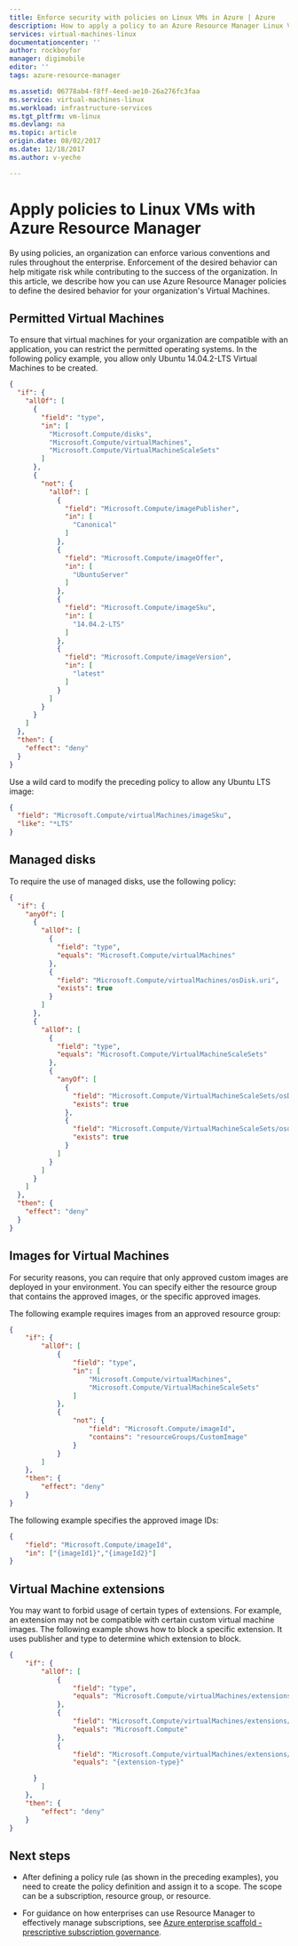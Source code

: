 ```yaml
---
title: Enforce security with policies on Linux VMs in Azure | Azure
description: How to apply a policy to an Azure Resource Manager Linux Virtual Machine
services: virtual-machines-linux
documentationcenter: ''
author: rockboyfor
manager: digimobile
editor: ''
tags: azure-resource-manager

ms.assetid: 06778ab4-f8ff-4eed-ae10-26a276fc3faa
ms.service: virtual-machines-linux
ms.workload: infrastructure-services
ms.tgt_pltfrm: vm-linux
ms.devlang: na
ms.topic: article
origin.date: 08/02/2017
ms.date: 12/18/2017
ms.author: v-yeche

---
```

# Apply policies to Linux VMs with Azure Resource Manager
By using policies, an organization can enforce various conventions and rules throughout the enterprise. Enforcement of the desired behavior can help mitigate risk while contributing to the success of the organization. In this article, we describe how you can use Azure Resource Manager policies to define the desired behavior for your organization's Virtual Machines.
<!-- Not Available For an introduction to policies, see [What is Azure Policy?](../../azure-policy/azure-policy-introduction.md). -->

## Permitted Virtual Machines
To ensure that virtual machines for your organization are compatible with an application, you can restrict the permitted operating systems. In the following policy example, you allow only Ubuntu 14.04.2-LTS Virtual Machines to be created.

```json
{
  "if": {
    "allOf": [
      {
        "field": "type",
        "in": [
          "Microsoft.Compute/disks",
          "Microsoft.Compute/virtualMachines",
          "Microsoft.Compute/VirtualMachineScaleSets"
        ]
      },
      {
        "not": {
          "allOf": [
            {
              "field": "Microsoft.Compute/imagePublisher",
              "in": [
                "Canonical"
              ]
            },
            {
              "field": "Microsoft.Compute/imageOffer",
              "in": [
                "UbuntuServer"
              ]
            },
            {
              "field": "Microsoft.Compute/imageSku",
              "in": [
                "14.04.2-LTS"
              ]
            },
            {
              "field": "Microsoft.Compute/imageVersion",
              "in": [
                "latest"
              ]
            }
          ]
        }
      }
    ]
  },
  "then": {
    "effect": "deny"
  }
}
```

Use a wild card to modify the preceding policy to allow any Ubuntu LTS image: 

```json
{
  "field": "Microsoft.Compute/virtualMachines/imageSku",
  "like": "*LTS"
}
```

<!-- Not Available For information about policy fields, see [Policy aliases](../../azure-policy/policy-definition.md#aliases). -->

## Managed disks

To require the use of managed disks, use the following policy:

```json
{
  "if": {
    "anyOf": [
      {
        "allOf": [
          {
            "field": "type",
            "equals": "Microsoft.Compute/virtualMachines"
          },
          {
            "field": "Microsoft.Compute/virtualMachines/osDisk.uri",
            "exists": true
          }
        ]
      },
      {
        "allOf": [
          {
            "field": "type",
            "equals": "Microsoft.Compute/VirtualMachineScaleSets"
          },
          {
            "anyOf": [
              {
                "field": "Microsoft.Compute/VirtualMachineScaleSets/osDisk.vhdContainers",
                "exists": true
              },
              {
                "field": "Microsoft.Compute/VirtualMachineScaleSets/osdisk.imageUrl",
                "exists": true
              }
            ]
          }
        ]
      }
    ]
  },
  "then": {
    "effect": "deny"
  }
}
```

## Images for Virtual Machines

For security reasons, you can require that only approved custom images are deployed in your environment. You can specify either the resource group that contains the approved images, or the specific approved images.

The following example requires images from an approved resource group:

```json
{
    "if": {
        "allOf": [
            {
                "field": "type",
                "in": [
                    "Microsoft.Compute/virtualMachines",
                    "Microsoft.Compute/VirtualMachineScaleSets"
                ]
            },
            {
                "not": {
                    "field": "Microsoft.Compute/imageId",
                    "contains": "resourceGroups/CustomImage"
                }
            }
        ]
    },
    "then": {
        "effect": "deny"
    }
} 
```

The following example specifies the approved image IDs:

```json
{
    "field": "Microsoft.Compute/imageId",
    "in": ["{imageId1}","{imageId2}"]
}
```

## Virtual Machine extensions

You may want to forbid usage of certain types of extensions. For example, an extension may not be compatible with certain custom virtual machine images. The following example shows how to block a specific extension. It uses publisher and type to determine which extension to block.

```json
{
    "if": {
        "allOf": [
            {
                "field": "type",
                "equals": "Microsoft.Compute/virtualMachines/extensions"
            },
            {
                "field": "Microsoft.Compute/virtualMachines/extensions/publisher",
                "equals": "Microsoft.Compute"
            },
            {
                "field": "Microsoft.Compute/virtualMachines/extensions/type",
                "equals": "{extension-type}"

      }
        ]
    },
    "then": {
        "effect": "deny"
    }
}
```

## Next steps
* After defining a policy rule (as shown in the preceding examples), you need to create the policy definition and assign it to a scope. The scope can be a subscription, resource group, or resource.
<!-- Not Available on azure-policy/* -->
* For guidance on how enterprises can use Resource Manager to effectively manage subscriptions, see [Azure enterprise scaffold - prescriptive subscription governance](../../azure-resource-manager/resource-manager-subscription-governance.md).

<!--Update_Description: wording update -->